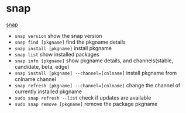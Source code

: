 # snap

[snap](https://snapcraft.io/)

- `snap version` show the snap version
- `snap find [pkgname]` find the pkgname details
- `snap install [pkgname]` install pkgname
- `snap list` show installed packages
- `snap info [pkgname]` show pkgname details, and channels(stable, candidate, beta, edge)
- `snap install [pkgname] --channel=[cnlname]` install pkgname from cnlname channel
- `snap refresh [pkgname] --channel=[cnlname]` change the channel of currently installed pkgname
- `sudo snap refresh --list` check if updates are available
- `sudo snap remove [pkgname]` remove the package pkgname
